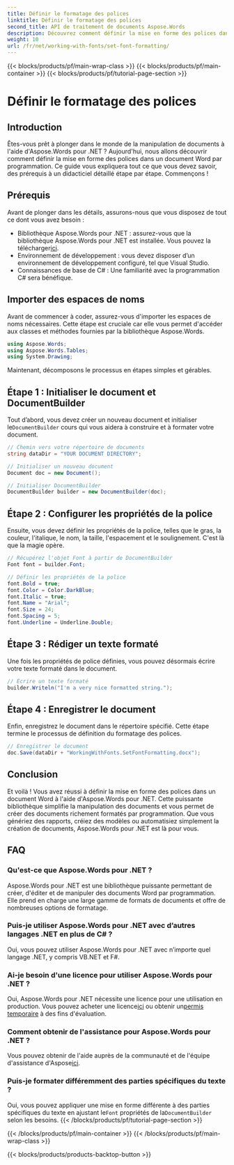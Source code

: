 ```yaml
---
title: Définir le formatage des polices
linktitle: Définir le formatage des polices
second_title: API de traitement de documents Aspose.Words
description: Découvrez comment définir la mise en forme des polices dans les documents Word à l'aide d'Aspose.Words pour .NET. Suivez notre guide détaillé étape par étape pour améliorer l'automatisation de vos documents.
weight: 10
url: /fr/net/working-with-fonts/set-font-formatting/
---
```


{{< blocks/products/pf/main-wrap-class >}}
{{< blocks/products/pf/main-container >}}
{{< blocks/products/pf/tutorial-page-section >}}

# Définir le formatage des polices

## Introduction

Êtes-vous prêt à plonger dans le monde de la manipulation de documents à l'aide d'Aspose.Words pour .NET ? Aujourd'hui, nous allons découvrir comment définir la mise en forme des polices dans un document Word par programmation. Ce guide vous expliquera tout ce que vous devez savoir, des prérequis à un didacticiel détaillé étape par étape. Commençons !

## Prérequis

Avant de plonger dans les détails, assurons-nous que vous disposez de tout ce dont vous avez besoin :

-  Bibliothèque Aspose.Words pour .NET : assurez-vous que la bibliothèque Aspose.Words pour .NET est installée. Vous pouvez la télécharger[ici](https://releases.aspose.com/words/net/).
- Environnement de développement : vous devez disposer d’un environnement de développement configuré, tel que Visual Studio.
- Connaissances de base de C# : Une familiarité avec la programmation C# sera bénéfique.

## Importer des espaces de noms

Avant de commencer à coder, assurez-vous d'importer les espaces de noms nécessaires. Cette étape est cruciale car elle vous permet d'accéder aux classes et méthodes fournies par la bibliothèque Aspose.Words.

```csharp
using Aspose.Words;
using Aspose.Words.Tables;
using System.Drawing;
```

Maintenant, décomposons le processus en étapes simples et gérables.

## Étape 1 : Initialiser le document et DocumentBuilder

 Tout d’abord, vous devez créer un nouveau document et initialiser le`DocumentBuilder` cours qui vous aidera à construire et à formater votre document.

```csharp
// Chemin vers votre répertoire de documents
string dataDir = "YOUR DOCUMENT DIRECTORY";

// Initialiser un nouveau document
Document doc = new Document();

// Initialiser DocumentBuilder
DocumentBuilder builder = new DocumentBuilder(doc);
```

## Étape 2 : Configurer les propriétés de la police

Ensuite, vous devez définir les propriétés de la police, telles que le gras, la couleur, l'italique, le nom, la taille, l'espacement et le soulignement. C'est là que la magie opère.

```csharp
// Récupérez l'objet Font à partir de DocumentBuilder
Font font = builder.Font;

// Définir les propriétés de la police
font.Bold = true;
font.Color = Color.DarkBlue;
font.Italic = true;
font.Name = "Arial";
font.Size = 24;
font.Spacing = 5;
font.Underline = Underline.Double;
```

## Étape 3 : Rédiger un texte formaté

Une fois les propriétés de police définies, vous pouvez désormais écrire votre texte formaté dans le document.

```csharp
// Écrire un texte formaté
builder.Writeln("I'm a very nice formatted string.");
```

## Étape 4 : Enregistrer le document

Enfin, enregistrez le document dans le répertoire spécifié. Cette étape termine le processus de définition du formatage des polices.

```csharp
// Enregistrer le document
doc.Save(dataDir + "WorkingWithFonts.SetFontFormatting.docx");
```

## Conclusion

Et voilà ! Vous avez réussi à définir la mise en forme des polices dans un document Word à l'aide d'Aspose.Words pour .NET. Cette puissante bibliothèque simplifie la manipulation des documents et vous permet de créer des documents richement formatés par programmation. Que vous génériez des rapports, créiez des modèles ou automatisiez simplement la création de documents, Aspose.Words pour .NET est là pour vous.

## FAQ

### Qu'est-ce que Aspose.Words pour .NET ?
Aspose.Words pour .NET est une bibliothèque puissante permettant de créer, d'éditer et de manipuler des documents Word par programmation. Elle prend en charge une large gamme de formats de documents et offre de nombreuses options de formatage.

### Puis-je utiliser Aspose.Words pour .NET avec d’autres langages .NET en plus de C# ?
Oui, vous pouvez utiliser Aspose.Words pour .NET avec n’importe quel langage .NET, y compris VB.NET et F#.

### Ai-je besoin d'une licence pour utiliser Aspose.Words pour .NET ?
 Oui, Aspose.Words pour .NET nécessite une licence pour une utilisation en production. Vous pouvez acheter une licence[ici](https://purchase.aspose.com/buy) ou obtenir un[permis temporaire](https://purchase.aspose.com/temporary-license) à des fins d'évaluation.

### Comment obtenir de l'assistance pour Aspose.Words pour .NET ?
Vous pouvez obtenir de l'aide auprès de la communauté et de l'équipe d'assistance d'Aspose[ici](https://forum.aspose.com/c/words/8).

### Puis-je formater différemment des parties spécifiques du texte ?
 Oui, vous pouvez appliquer une mise en forme différente à des parties spécifiques du texte en ajustant le`Font` propriétés de la`DocumentBuilder` selon les besoins.
{{< /blocks/products/pf/tutorial-page-section >}}

{{< /blocks/products/pf/main-container >}}
{{< /blocks/products/pf/main-wrap-class >}}

{{< blocks/products/products-backtop-button >}}
